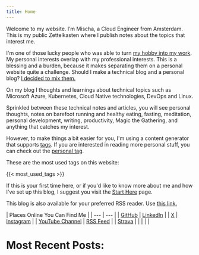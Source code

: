 ```yaml
---
title: Home
---
```


Welcome to my website. I’m Mischa, a Cloud Engineer from Amsterdam.
This is my public Zettelkasten where I publish notes about the topics that interest me.

I'm one of those lucky people who was able to turn [my hobby into my work](/zet/articles/jiro-sushi/). My personal interests overlap with my professional interests. This is a blessing and a burden, because it makes separating them on a personal website quite a challenge. Should I make a technical blog and a personal blog? [I decided to mix them.](/zet/everything-nothing-blog/)

On my blog I thoughts and learnings about technical topics such as Microsoft Azure, Kubernetes, Cloud Native technologies, DevOps and Linux.

Sprinkled between these technical notes and articles, you will see personal thoughts, notes on barefoot running and healthy eating, fasting, meditation, personal development, writing, productivity, Magic the Gathering, and anything that catches my interest.

However, to make things a bit easier for you, I'm using a content generator that supports [tags](/tags/). If you are interested in reading more personal stuff, you can check out the [personal tag](/tags/personal/).

These are the most used tags on this website:

{{< most_used_tags >}}
<br>

If this is your first time here, or if you'd like to know more about me and how I've set up this blog, I suggest you visit the [Start Here](/aboutme) page.

This blog is also available for your preferred RSS reader. Use [this link.](https://mischavandenburg.com/index.xml)


| Places Online You Can Find Me |
| --- | --- |
| [GitHub](https://github.com/mischavandenburg/) | [LinkedIn](https://www.linkedin.com/in/mischavandenburg) |
| [X](https://twitter.com/mischa_vdburg) | [Instagram](https://www.instagram.com/mischavandenburg) |
| [YouTube Channel](https://www.youtube.com/channel/UCDAck-gFPTrgTx_qp59-bQA) | [RSS Feed](https://mischavandenburg.com/index.xml) |
| [Strava](https://www.strava.com/athletes/116768345) | []() |
| []() | []() |

# Most Recent Posts:
